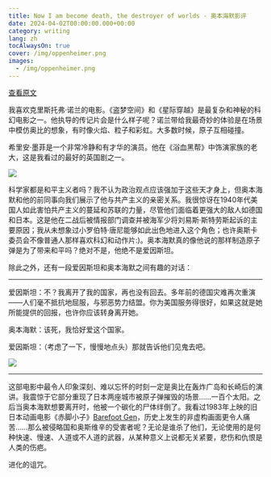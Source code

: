 ```yaml
---
title: Now I am become death, the destroyer of worlds - 奥本海默影评
date: 2024-04-02T00:00:00.000+00:00
category: writing
lang: zh
tocAlwaysOn: true
cover: /img/oppenheimer.png
images: 
  - /img/oppenheimer.png
---
```


[查看原文](/en/posts/oppenheimer-review/)

我喜欢克里斯托弗·诺兰的电影。《盗梦空间》和《星际穿越》是最复杂和神秘的科幻电影之一。他执导的传记片会是什么样子呢？诺兰带给我最奇妙的体验是在场景中模仿奥比的想象，有时像火焰、粒子和彩虹。大多数时候，原子互相碰撞。

希里安·墨菲是一个非常冷静和有才华的演员。他在《浴血黑帮》中饰演家族的老大，这是我看过的最好的英国剧之一。

![](https://static1.srcdn.com/wordpress/wp-content/uploads/2023/07/oppenheimer-trailer-shot.jpg?q=50&fit=contain&w=767&h=&dpr=1.5)

科学家都是和平主义者吗？我不认为政治观点应该强加于这些天才身上，但奥本海默和他的前同事向我们展示了他与共产主义的亲密关系。我很惊讶在1940年代美国人如此害怕共产主义的蔓延和苏联的力量，尽管他们面临着更强大的敌人如德国和日本。这是他在二战后被情报部门调查并被海军少将刘易斯·斯特劳斯起诉的主要原因；我从未想象过小罗伯特·唐尼能够如此出色地进入这个角色；也许奥斯卡委员会不像普通人那样喜欢科幻和动作片:)。奥本海默真的像他说的那样制造原子弹是为了带来和平吗？绝对不是，他绝不是爱因斯坦。

除此之外，还有一段爱因斯坦和奥本海默之间有趣的对话：

---

爱因斯坦：不？我离开了我的国家，再也没有回去。多年前的德国灾难再次重演——人们毫不抵抗地屈服，与邪恶势力结盟。你为美国服务得很好，如果这就是她所能提供的回报，也许你应该转身离开她。

奥本海默：该死，我恰好爱这个国家。

爱因斯坦：（考虑了一下，慢慢地点头）那就告诉他们见鬼去吧。

![](https://hips.hearstapps.com/hmg-prod/images/gf-15120-msg-64bf954d6a581.jpg?crop=0.8887443070917371xw:1xh;center,top&resize=768:*)

---

这部电影中最令人印象深刻、难以忘怀的时刻一定是奥比在轰炸广岛和长崎后的演讲。我震惊于它部分重现了日本两座城市被原子弹摧毁的场景……一百个太阳。之后当奥本海默想要离开时，他被一个碳化的尸体绊倒了。我看过1983年上映的旧日本动画电影《赤脚小子》[Barefoot Gen](https://www.imdb.com/title/tt0085218/)，历史上发生的非虚构画面更令人痛苦……那么被侵略国和奥斯维辛的受害者呢？无论是谁杀了他们，无论使用的是何种快速、慢速、人道或不人道的武器，从某种意义上说都无关紧要，悲伤和仇恨是人类的伤疤。

进化的诅咒。



